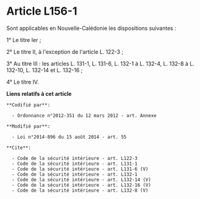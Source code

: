 # Article L156-1

Sont applicables en Nouvelle-Calédonie les dispositions suivantes : 

1° Le titre Ier ; 

2° Le titre II, à l'exception de l'article L. 122-3 ; 

3° Au titre III : les articles L. 131-1, L. 131-6, L. 132-1 à L. 132-4, L. 132-8 à L. 132-10, 
L. 132-14 et L. 132-16 ; 

4° Le titre IV.

**Liens relatifs à cet article**

	**Codifié par**:

	  - Ordonnance n°2012-351 du 12 mars 2012 - art. Annexe

	**Modifié par**:

	  - Loi n°2014-896 du 15 août 2014 - art. 55

	**Cite**:

	  - Code de la sécurité intérieure - art. L122-3
	  - Code de la sécurité intérieure - art. L131-1
	  - Code de la sécurité intérieure - art. L131-6 (V)
	  - Code de la sécurité intérieure - art. L132-1
	  - Code de la sécurité intérieure - art. L132-14 (V)
	  - Code de la sécurité intérieure - art. L132-16 (V)
	  - Code de la sécurité intérieure - art. L132-8 (V)
